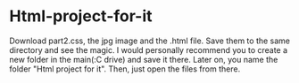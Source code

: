 # Html-project-for-it
 Download part2.css, the jpg image and the .html file. Save them to the same directory and see the magic.
I would personally recommend you to create a new folder in the main(:C drive) and save it there. Later on, you name the folder "Html project for it". Then, just open the files from there.

